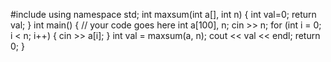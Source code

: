 #include <iostream>
using namespace std;
int maxsum(int a[], int n)
{
int val=0;
return val;
}
int main()
{
// your code goes here
int a[100], n;
cin >> n;
for (int i = 0; i < n; i++)
{
cin >> a[i];
}
int val = maxsum(a, n);
cout << val << endl;
return 0;
}
